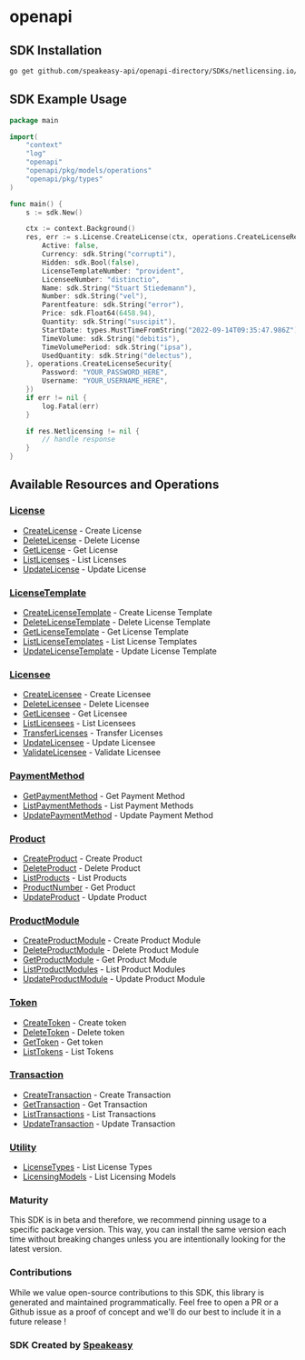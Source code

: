 # openapi

<!-- Start SDK Installation -->
## SDK Installation

```bash
go get github.com/speakeasy-api/openapi-directory/SDKs/netlicensing.io/2.x/go
```
<!-- End SDK Installation -->

## SDK Example Usage
<!-- Start SDK Example Usage -->
```go
package main

import(
	"context"
	"log"
	"openapi"
	"openapi/pkg/models/operations"
	"openapi/pkg/types"
)

func main() {
    s := sdk.New()

    ctx := context.Background()
    res, err := s.License.CreateLicense(ctx, operations.CreateLicenseRequestBody{
        Active: false,
        Currency: sdk.String("corrupti"),
        Hidden: sdk.Bool(false),
        LicenseTemplateNumber: "provident",
        LicenseeNumber: "distinctio",
        Name: sdk.String("Stuart Stiedemann"),
        Number: sdk.String("vel"),
        Parentfeature: sdk.String("error"),
        Price: sdk.Float64(6458.94),
        Quantity: sdk.String("suscipit"),
        StartDate: types.MustTimeFromString("2022-09-14T09:35:47.986Z"),
        TimeVolume: sdk.String("debitis"),
        TimeVolumePeriod: sdk.String("ipsa"),
        UsedQuantity: sdk.String("delectus"),
    }, operations.CreateLicenseSecurity{
        Password: "YOUR_PASSWORD_HERE",
        Username: "YOUR_USERNAME_HERE",
    })
    if err != nil {
        log.Fatal(err)
    }

    if res.Netlicensing != nil {
        // handle response
    }
}
```
<!-- End SDK Example Usage -->

<!-- Start SDK Available Operations -->
## Available Resources and Operations


### [License](docs/license/README.md)

* [CreateLicense](docs/license/README.md#createlicense) - Create License
* [DeleteLicense](docs/license/README.md#deletelicense) - Delete License
* [GetLicense](docs/license/README.md#getlicense) - Get License
* [ListLicenses](docs/license/README.md#listlicenses) - List Licenses
* [UpdateLicense](docs/license/README.md#updatelicense) - Update License

### [LicenseTemplate](docs/licensetemplate/README.md)

* [CreateLicenseTemplate](docs/licensetemplate/README.md#createlicensetemplate) - Create License Template
* [DeleteLicenseTemplate](docs/licensetemplate/README.md#deletelicensetemplate) - Delete License Template
* [GetLicenseTemplate](docs/licensetemplate/README.md#getlicensetemplate) - Get License Template
* [ListLicenseTemplates](docs/licensetemplate/README.md#listlicensetemplates) - List License Templates
* [UpdateLicenseTemplate](docs/licensetemplate/README.md#updatelicensetemplate) - Update License Template

### [Licensee](docs/licensee/README.md)

* [CreateLicensee](docs/licensee/README.md#createlicensee) - Create Licensee
* [DeleteLicensee](docs/licensee/README.md#deletelicensee) - Delete Licensee
* [GetLicensee](docs/licensee/README.md#getlicensee) - Get Licensee
* [ListLicensees](docs/licensee/README.md#listlicensees) - List Licensees
* [TransferLicenses](docs/licensee/README.md#transferlicenses) - Transfer Licenses
* [UpdateLicensee](docs/licensee/README.md#updatelicensee) - Update Licensee
* [ValidateLicensee](docs/licensee/README.md#validatelicensee) - Validate Licensee

### [PaymentMethod](docs/paymentmethod/README.md)

* [GetPaymentMethod](docs/paymentmethod/README.md#getpaymentmethod) - Get Payment Method
* [ListPaymentMethods](docs/paymentmethod/README.md#listpaymentmethods) - List Payment Methods
* [UpdatePaymentMethod](docs/paymentmethod/README.md#updatepaymentmethod) - Update Payment Method

### [Product](docs/product/README.md)

* [CreateProduct](docs/product/README.md#createproduct) - Create Product
* [DeleteProduct](docs/product/README.md#deleteproduct) - Delete Product
* [ListProducts](docs/product/README.md#listproducts) - List Products
* [ProductNumber](docs/product/README.md#productnumber) - Get Product
* [UpdateProduct](docs/product/README.md#updateproduct) - Update Product

### [ProductModule](docs/productmodule/README.md)

* [CreateProductModule](docs/productmodule/README.md#createproductmodule) - Create Product Module
* [DeleteProductModule](docs/productmodule/README.md#deleteproductmodule) - Delete Product Module
* [GetProductModule](docs/productmodule/README.md#getproductmodule) - Get Product Module
* [ListProductModules](docs/productmodule/README.md#listproductmodules) - List Product Modules
* [UpdateProductModule](docs/productmodule/README.md#updateproductmodule) - Update Product Module

### [Token](docs/token/README.md)

* [CreateToken](docs/token/README.md#createtoken) - Create token
* [DeleteToken](docs/token/README.md#deletetoken) - Delete token
* [GetToken](docs/token/README.md#gettoken) - Get token
* [ListTokens](docs/token/README.md#listtokens) - List Tokens

### [Transaction](docs/transaction/README.md)

* [CreateTransaction](docs/transaction/README.md#createtransaction) - Create Transaction
* [GetTransaction](docs/transaction/README.md#gettransaction) - Get Transaction 
* [ListTransactions](docs/transaction/README.md#listtransactions) - List Transactions
* [UpdateTransaction](docs/transaction/README.md#updatetransaction) - Update Transaction

### [Utility](docs/utility/README.md)

* [LicenseTypes](docs/utility/README.md#licensetypes) - List License Types
* [LicensingModels](docs/utility/README.md#licensingmodels) - List Licensing Models
<!-- End SDK Available Operations -->

### Maturity

This SDK is in beta and therefore, we recommend pinning usage to a specific package version.
This way, you can install the same version each time without breaking changes unless you are intentionally
looking for the latest version.

### Contributions

While we value open-source contributions to this SDK, this library is generated and maintained programmatically.
Feel free to open a PR or a Github issue as a proof of concept and we'll do our best to include it in a future release !

### SDK Created by [Speakeasy](https://docs.speakeasyapi.dev/docs/using-speakeasy/client-sdks)
